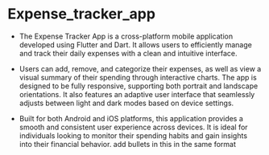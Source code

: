 # Expense_tracker_app

- The Expense Tracker App is a cross-platform mobile application developed using Flutter and Dart. It allows users to efficiently manage and track their daily expenses with a clean and intuitive interface. 

- Users can add, remove, and categorize their expenses, as well as view a visual summary of their spending through interactive charts. The app is designed to be fully responsive, supporting both portrait and landscape orientations. It also features an adaptive user interface that seamlessly adjusts between light and dark modes based on device settings. 

- Built for both Android and iOS platforms, this application provides a smooth and consistent user experience across devices. It is ideal for individuals looking to monitor their spending habits and gain insights into their financial behavior. add bullets in this in the same format
